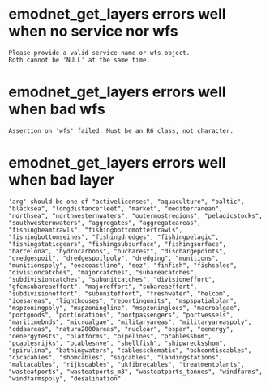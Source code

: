 # emodnet_get_layers errors well when no service nor wfs

    Please provide a valid service name or wfs object.
    Both cannot be 'NULL' at the same time.

# emodnet_get_layers errors well when bad wfs

    Assertion on 'wfs' failed: Must be an R6 class, not character.

# emodnet_get_layers errors well when bad layer

    'arg' should be one of "activelicenses", "aquaculture", "baltic", "blacksea", "longdistancefleet", "market", "mediterranean", "northsea", "northwesternwaters", "outermostregions", "pelagicstocks", "southwesternwaters", "aggregates", "aggregateareas", "fishingbeamtrawls", "fishingbottomottertrawls", "fishingbottomseines", "fishingdredges", "fishingpelagic", "fishingstaticgears", "fishingsubsurface", "fishingsurface", "barcelona", "hydrocarbons", "bucharest", "dischargepoints", "dredgespoil", "dredgespoilpoly", "dredging", "munitions", "munitionspoly", "eeacoastline", "eez", "finfish", "fishsales", "divisioncatches", "majorcatches", "subareacatches", "subdivisioncatches", "subunitcatches", "divisioneffort", "gfcmsubareaeffort", "majoreffort", "subareaeffort", "subdivisioneffort", "subuniteffort", "freshwater", "helcom", "icesareas", "lighthouses", "reportingunits", "mspspatialplan", "mspzoningpoly", "mspzoningline", "mspzoninglocs", "macroalgae", "portgoods", "portlocations", "portpassengers", "portvessels", "maritimebnds", "microalgae", "militaryareas", "militaryareaspoly", "cddaareas", "natura2000areas", "nuclear", "ospar", "oenergy", "oenergytests", "platforms", "pipelines", "pcablesshom", "pcablesrijks", "pcablesnve", "shellfish", "shipwrecksshom", "spirulina", "bathingwaters", "cablesschematic", "bshcontiscables", "cicacables", "shomcables", "sigcables", "landingstations", "maltacables", "rijkscables", "ukfibrecables", "treatmentplants", "wasteatports", "wasteatports_m3", "wasteatports_tonnes", "windfarms", "windfarmspoly", "desalination"

